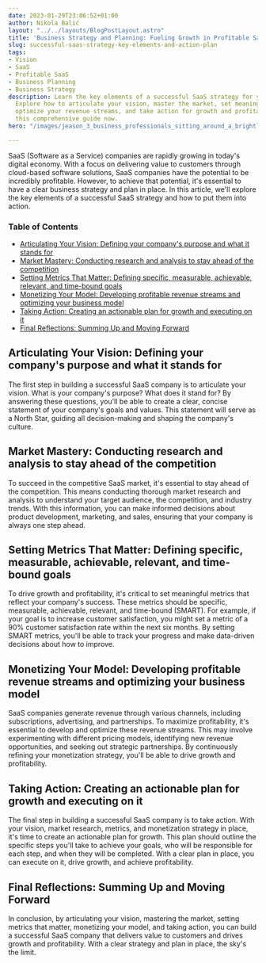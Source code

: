 ```yaml
---
date: 2023-01-29T23:06:52+01:00
author: Nikola Balić
layout: "../../layouts/BlogPostLayout.astro"
title: 'Business Strategy and Planning: Fueling Growth in Profitable SaaS Companies'
slug: successful-saas-strategy-key-elements-and-action-plan
tags:
- Vision
- SaaS
- Profitable SaaS
- Business Planning
- Business Strategy
description: Learn the key elements of a successful SaaS strategy for your company.
  Explore how to articulate your vision, master the market, set meaningful metrics,
  optimize your revenue streams, and take action for growth and profitability. Read
  this comprehensive guide now.
hero: "/images/jeason_3_business_professionals_sitting_around_a_brightly_yello_c8526130-8b97-4067-bfa3-495e3d5ace76.jpg"

---
```

SaaS (Software as a Service) companies are rapidly growing in today's digital economy. With a focus on delivering value to customers through cloud-based software solutions, SaaS companies have the potential to be incredibly profitable. However, to achieve that potential, it's essential to have a clear business strategy and plan in place. In this article, we'll explore the key elements of a successful SaaS strategy and how to put them into action.

### Table of Contents

* [Articulating Your Vision: Defining your company's purpose and what it stands for](#articulating-your-vision-defining-your-companys-purpose-and-what-it-stands-for)
* [Market Mastery: Conducting research and analysis to stay ahead of the competition](#market-mastery-conducting-research-and-analysis-to-stay-ahead-of-the-competition)
* [Setting Metrics That Matter: Defining specific, measurable, achievable, relevant, and time-bound goals](#setting-metrics-that-matter-defining-specific-measurable-achievable-relevant-and-time-bound-goals)
* [Monetizing Your Model: Developing profitable revenue streams and optimizing your business model](#monetizing-your-model-developing-profitable-revenue-streams-and-optimizing-your-business-model)
* [Taking Action: Creating an actionable plan for growth and executing on it](#taking-action-creating-an-actionable-plan-for-growth-and-executing-on-it)
* [Final Reflections: Summing Up and Moving Forward](#final-reflections)

<a id="#articulating-your-vision-defining-your-companys-purpose-and-what-it-stands-for"></a>

## Articulating Your Vision: Defining your company's purpose and what it stands for

The first step in building a successful SaaS company is to articulate your vision. What is your company's purpose? What does it stand for? By answering these questions, you'll be able to create a clear, concise statement of your company's goals and values. This statement will serve as a North Star, guiding all decision-making and shaping the company's culture.

<a id="#market-mastery-conducting-research-and-analysis-to-stay-ahead-of-the-competition"></a>

## Market Mastery: Conducting research and analysis to stay ahead of the competition

To succeed in the competitive SaaS market, it's essential to stay ahead of the competition. This means conducting thorough market research and analysis to understand your target audience, the competition, and industry trends. With this information, you can make informed decisions about product development, marketing, and sales, ensuring that your company is always one step ahead.

<a id="#setting-metrics-that-matter-defining-specific-measurable-achievable-relevant-and-time-bound-goals"></a>

## Setting Metrics That Matter: Defining specific, measurable, achievable, relevant, and time-bound goals

To drive growth and profitability, it's critical to set meaningful metrics that reflect your company's success. These metrics should be specific, measurable, achievable, relevant, and time-bound (SMART). For example, if your goal is to increase customer satisfaction, you might set a metric of a 90% customer satisfaction rate within the next six months. By setting SMART metrics, you'll be able to track your progress and make data-driven decisions about how to improve.

<a id="#monetizing-your-model-developing-profitable-revenue-streams-and-optimizing-your-business-model"></a>

## Monetizing Your Model: Developing profitable revenue streams and optimizing your business model

SaaS companies generate revenue through various channels, including subscriptions, advertising, and partnerships. To maximize profitability, it's essential to develop and optimize these revenue streams. This may involve experimenting with different pricing models, identifying new revenue opportunities, and seeking out strategic partnerships. By continuously refining your monetization strategy, you'll be able to drive growth and profitability.

<a id="#taking-action-creating-an-actionable-plan-for-growth-and-executing-on-it"></a>

## Taking Action: Creating an actionable plan for growth and executing on it

The final step in building a successful SaaS company is to take action. With your vision, market research, metrics, and monetization strategy in place, it's time to create an actionable plan for growth. This plan should outline the specific steps you'll take to achieve your goals, who will be responsible for each step, and when they will be completed. With a clear plan in place, you can execute on it, drive growth, and achieve profitability.

<a id="#final-reflections"></a>

## Final Reflections: Summing Up and Moving Forward

In conclusion, by articulating your vision, mastering the market, setting metrics that matter, monetizing your model, and taking action, you can build a successful SaaS company that delivers value to customers and drives growth and profitability. With a clear strategy and plan in place, the sky's the limit.